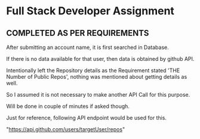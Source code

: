 # Full Stack Developer Assignment


## COMPLETED AS PER REQUIREMENTS
After submitting an account name, it is first searched in Database.

If there is no data available for that user, then data is obtained by github API.

Intentionally left the Repository details as the Requirement stated 'THE Number of Public Repos', nothing was mentioned about getting details as well. 

So I assumed it is not necessary to make another API Call for this purpose.

Will be done in couple of minutes if asked though.

Just for reference, following API endpoint would be used for this.

"https://api.github.com/users/targetUser/repos"



